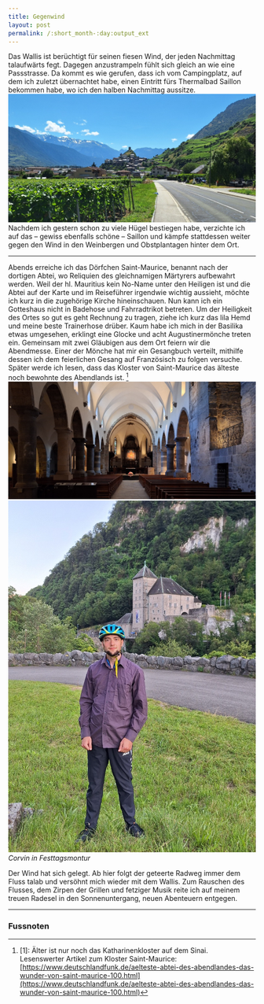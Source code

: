 ```yaml
---
title: Gegenwind
layout: post
permalink: /:short_month-:day:output_ext
---
```

Das Wallis ist berüchtigt für seinen fiesen Wind, der jeden Nachmittag talaufwärts fegt. Dagegen anzustrampeln fühlt sich gleich an wie eine Passstrasse. Da kommt es wie gerufen, dass ich vom Campingplatz, auf dem ich zuletzt übernachtet habe, einen Eintritt fürs Thermalbad Saillon bekommen habe, wo ich den halben Nachmittag aussitze.
![](assets/20240708_151611.jpg)
Nachdem ich gestern schon zu viele Hügel bestiegen habe, verzichte ich auf das – gewiss ebenfalls schöne – Saillon und kämpfe stattdessen weiter gegen den Wind in den Weinbergen und Obstplantagen hinter dem Ort.

---

Abends erreiche ich das Dörfchen Saint-Maurice, benannt nach der dortigen Abtei, wo Reliquien des gleichnamigen Märtyrers aufbewahrt werden. Weil der hl. Mauritius kein No-Name unter den Heiligen ist und die Abtei auf der Karte und im Reiseführer irgendwie wichtig aussieht, möchte ich kurz in die zugehörige Kirche hineinschauen. Nun kann ich ein Gotteshaus nicht in Badehose und Fahrradtrikot betreten. Um der Heiligkeit des Ortes so gut es geht Rechnung zu tragen, ziehe ich kurz das lila Hemd und meine beste Trainerhose drüber. Kaum habe ich mich in der Basilika etwas umgesehen, erklingt eine Glocke und acht Augustinermönche treten ein. Gemeinsam mit zwei Gläubigen aus dem Ort feiern wir die Abendmesse. Einer der Mönche hat mir ein Gesangbuch verteilt, mithilfe dessen ich dem feierlichen Gesang auf Französisch zu folgen versuche. Später werde ich lesen, dass das Kloster von Saint-Maurice das älteste noch bewohnte des Abendlands ist. [^1]
![](assets/20240708_202148.jpg)
![](assets/20240708_203846.jpg)
*Corvin in Festtagsmontur*

Der Wind hat sich gelegt. Ab hier folgt der geteerte Radweg immer dem Fluss talab und versöhnt mich wieder mit dem Wallis. Zum Rauschen des Flusses, dem Zirpen der Grillen und fetziger Musik reite ich auf meinem treuen Radesel in den Sonnenuntergang, neuen Abenteuern entgegen.

---
### Fussnoten
[^1]: \[1]: Älter ist nur noch das Katharinenkloster auf dem Sinai.<br>Lesenswerter Artikel zum Kloster Saint-Maurice: [https://www.deutschlandfunk.de/aelteste-abtei-des-abendlandes-das-wunder-von-saint-maurice-100.html](https://www.deutschlandfunk.de/aelteste-abtei-des-abendlandes-das-wunder-von-saint-maurice-100.html)
